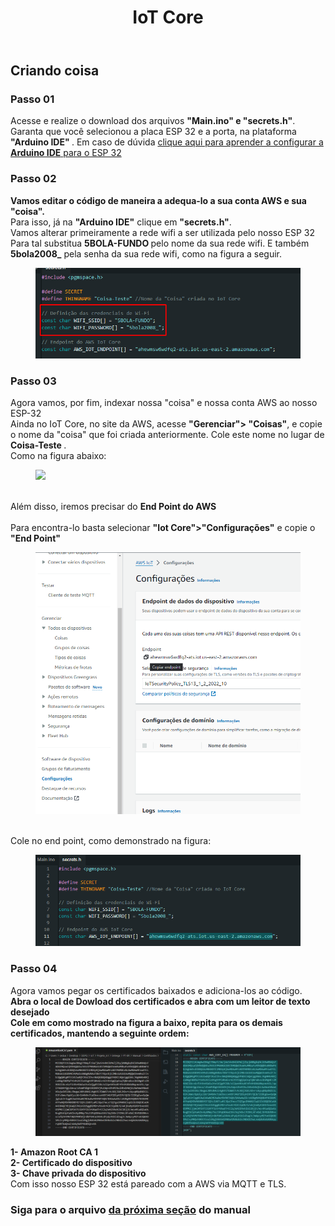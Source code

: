 
<!DOCTYPE html>
<html lang="pt-BR">
<head>
<meta charset="UTF-8">
</head>
<body>
<header>
  <h1>IoT Core</h1>
</header>
<main>
  <section>
    <h2>Criando coisa</h2>
    <article>
      <h3>Passo 01</h3>
      <p>
        Acesse e realize o download dos arquivos <strong>"Main.ino" e "secrets.h"</strong>.<br>
        Garanta que você selecionou a placa ESP 32 e a porta, na plataforma <strong>"Arduino IDE" </strong>. Em caso de dúvida <a href="https://www.youtube.com/watch?v=ROkhP5oWRUU"> clique aqui para aprender a configurar a <strong>Arduino IDE</strong> para o ESP 32</a> <br>
      </p>
    </article>
    <article>
      <h3>Passo 02</h3>
      <p>
       <strong>Vamos editar o código de maneira a adequa-lo a sua conta AWS e sua "coisa".</strong> <br>
        Para isso, já na <strong>"Arduino IDE"</strong> clique em <strong>"secrets.h"</strong>. 
        <br> Vamos alterar primeiramente a rede wifi a ser utilizada pelo nosso ESP 32<br>
        Para tal substitua <strong>5BOLA-FUNDO </strong> pelo nome da sua rede wifi. E também <strong>5bola2008_</strong> pela senha da sua rede wifi, como na figura a seguir.
        <figure>
        <img src="https://github.com/Thiago5B/Projeto_IoT-SE/blob/main/img/esp_1.png">
        </figure>        
      </p>
      <h3>Passo 03</h3>
      <p>
        Agora vamos, por fim, indexar nossa "coisa" e nossa conta AWS ao nosso ESP-32<br> 
        Ainda no IoT Core, no site da AWS, acesse <strong>"Gerenciar"> "Coisas"</strong>, e copie o nome da "coisa" que foi criada anteriormente. Cole este nome no lugar de <strong> Coisa-Teste </strong>. <br>
        Como na figura abaixo:
        <figure>
        <img src="https://github.com/Thiago5B/Projeto_IoT-SE/blob/main/img/esp_2.png">
        </figure>
        <br>Além disso, iremos precisar do <strong> End Point do AWS</strong> <br>
        <br> Para encontra-lo basta selecionar <strong>"Iot Core">"Configurações"</strong> e copie o <strong> "End Point" </strong><br>
        <figure>
        <img src="https://github.com/Thiago5B/Projeto_IoT-SE/blob/main/img/esp_3.png">
        </figure>
        <br>Cole no end point, como demonstrado na figura:<br>
         <figure>
        <img src="https://github.com/Thiago5B/Projeto_IoT-SE/blob/main/img/esp_4.png">
        </figure>
      </p>
      <h3>Passo 04</h3>
      <p>
        Agora vamos pegar os certificados baixados e adiciona-los ao código.
        <br><strong> Abra o local de Dowload dos certificados e abra com um leitor de texto desejado</strong><br>
        <strong> Cole em como mostrado na figura a baixo, repita para os demais certificados, mantendo a seguinte ordem: </strong> <br>
        <figure>
        <img src="https://github.com/Thiago5B/Projeto_IoT-SE/blob/main/img/esp_5.png">
        </figure>
        <strong>1- Amazon Root CA 1</strong><br>
        <strong>2- Certificado do dispositivo</strong><br>
        <strong>3- Chave privada do dispositivo</strong><br>
     Com isso nosso ESP 32 está pareado com a AWS via MQTT e TLS.        
      </p>
    </article>
    <h3>Siga para o arquivo <a href=""><strong> da próxima seção</a></strong> do manual</h3>
  </section>
</main>
</body>
</html>
